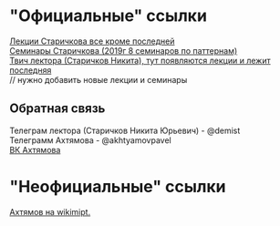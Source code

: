 # "Официальные" ссылки
[Лекции Старичкова все кроме последней](https://www.youtube.com/watch?v=XjGbg-N4sQc&list=PL4_hYwCyhAvaTVSzXsvFQlb-FmNqUNkPT)  
[Семинары Старичкова (2019г 8 семинаров по паттернам)](https://www.youtube.com/watch?v=Y8v_sibL5p0&list=PL4_hYwCyhAvYGUkQNaw9YOUdtvT9eWKU0)  
[Твич лектора (Старичков Никита), тут появляются лекции и лежит последняя](https://www.twitch.tv/jamesdemist/)  
// нужно добавить новые лекции и семинары  

## Обратная связь
Телеграм лектора (Старичков Никита Юрьевич) - @demist  
Телеграмм Ахтямова - @akhtyamovpavel  
[ВК Ахтямова](https://vk.com/akhtyamovpavel)  

# "Неофициальные" ссылки
[Ахтямов на wikimipt.](http://wikimipt.org/wiki/Ахтямов_Павел)  
